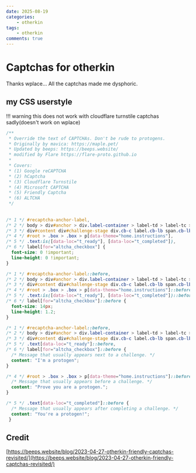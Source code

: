 ```yaml
---
date: 2025-08-19
categories:
    - otherkin
tags:
    - otherkin
comments: true
---
```

# Captchas for otherkin
Thanks wplace... All the captchas made me dysphoric.
<!-- more -->

## my CSS userstyle
!!! warning
    this does not work with cloudflare turnstile captchas sadly(doesn't work on wplace)

```css
/**
 * Override the text of CAPTCHAs. Don't be rude to protogens.
 * Originally by mavica: https://maple.pet/
 * Updated by beeps: https://beeps.website/
 * modified by Flare https://flare-proto.github.io
 * 
 * Covers:
 * (1) Google reCAPTCHA
 * (2) hCaptcha
 * (3) Cloudflare Turnstile
 * (4) Microsoft CAPTCHA
 * (5) Friendly Captcha
 * (6) ALTCHA
 */
 
 
/* 1 */ #recaptcha-anchor-label,
/* 2 */ body > div#anchor > div.label-container > label-td > label-tc > div#label,
/* 3 */ div#content div#challenge-stage div.cb-c label.cb-lb span.cb-lb-t,
/* 4 */ #root > .box > .box > p[data-theme="home.instructions"],
/* 5 */ .text:is([data-loc="t_ready"], [data-loc="t_completed"]),
/* 6 */ label[for="altcha_checkbox"] {
  font-size: 0 !important;
  line-height: 0 !important;
}

/* 1 */ #recaptcha-anchor-label::before,
/* 2 */ body > div#anchor > div.label-container > label-td > label-tc > div#label::before,
/* 3 */ div#content div#challenge-stage div.cb-c label.cb-lb span.cb-lb-t::before,
/* 4 */ #root > .box > .box > p[data-theme="home.instructions"]::before,
/* 5 */ .text:is([data-loc="t_ready"], [data-loc="t_completed"])::before,
/* 6 */ label[for="altcha_checkbox"]::before {
  font-size: 14px;
  line-height: 1.2;
}

/* 1 */ #recaptcha-anchor-label::before,
/* 2 */ body > div#anchor > div.label-container > label-td > label-tc > div#label::before,
/* 3 */ div#content div#challenge-stage div.cb-c label.cb-lb span.cb-lb-t::before,
/* 5 */ .text[data-loc="t_ready"]::before,
/* 6 */ label[for="altcha_checkbox"]::before {
  /* Message that usually appears next to a challenge. */
  content: "I'm a protogen";
}

/* 4 */ #root > .box > .box > p[data-theme="home.instructions"]::before {
  /* Message that usually appears before a challenge. */
  content: "Prove you are a protogen.";
}

/* 5 */ .text[data-loc="t_completed"]::before {
  /* Message that usually appears after completing a challenge. */
  content: "You're a protogen!";
 }
```

## Credit 
[https://beeps.website/blog/2023-04-27-otherkin-friendly-captchas-revisited/](https://beeps.website/blog/2023-04-27-otherkin-friendly-captchas-revisited/)
